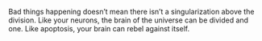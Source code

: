 Bad things happening doesn’t mean there isn’t a singularization above the division. Like your neurons, the brain of the universe can be divided and one. Like apoptosis, your brain can rebel against itself. 
